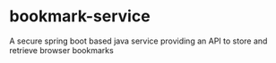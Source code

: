# bookmark-service
A secure spring boot based java service providing an API to store and retrieve browser bookmarks
